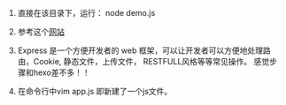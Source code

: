 1. 直接在该目录下，运行：
node demo.js

2. 参考这个[网站](http://how2j.cn/k/nodejs/nodejs-express-start/1766.html)

3. Express 是一个方便开发者的 web 框架，可以让开发者可以方便地处理路由，Cookie, 静态文件，上传文件， RESTFULL风格等等常见操作。 
感觉步骤和hexo差不多！！

4. 在命令行中vim app.js 即新建了一个js文件。